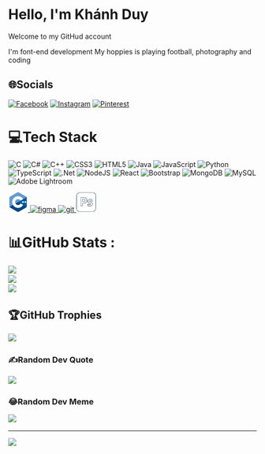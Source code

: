 # Hello, I'm Khánh Duy
Welcome to my GitHud account

I'm font-end development
My hoppies is playing football, photography and coding

## 🌐Socials
[![Facebook](https://img.shields.io/badge/Facebook-%231877F2.svg?logo=Facebook&logoColor=white)](https://facebook.com/https://www.facebook.com/share/1ScmEXBRy1/) [![Instagram](https://img.shields.io/badge/Instagram-%23E4405F.svg?logo=Instagram&logoColor=white)](https://instagram.com/https://l.facebook.com/l.php?u=https%3A%2F%2Fwww.instagram.com%2Fphankdzi_21.12%3Figsh%3DMW9pYm45MWd5ZzYyeg%253D%253D%26fbclid%3DIwZXh0bgNhZW0CMTAAYnJpZBEwbGJ1azI2SWxtYXZrQnYyagEe8Tk40nAna28M7q3zKT7WB5WwKJTxCwVJ6z0wnx0kTHOJM8zVvQVVtbFQHE8_aem_kSKeyMxJPhs8rfYBsZaRrA&h=AT11ZnOCp9PR_8nWmbjK2T25j6ecpu8RBWEkuGeImoCQ6pDK288LJziOnakYRdwggLSpztmnYPcBkPGfoiKyaavtX9uh5GJ2ha8tiDE2v1vHWNDSbJkxWqv00VyLPraebnBAYji5q6auWHEK8wbSgg) [![Pinterest](https://img.shields.io/badge/Pinterest-%23E60023.svg?logo=Pinterest&logoColor=white)](https://pinterest.com/https://l.facebook.com/l.php?u=https%3A%2F%2Fpin.it%2FkUcZw5x8Z%3Ffbclid%3DIwZXh0bgNhZW0CMTAAYnJpZBEwbGJ1azI2SWxtYXZrQnYyagEeL-8SAJd7iCqncT9jesB4a_L72TMJclg8BfcYy5m3GkA0sG57UhQ33xPHGC0_aem_sGncqwV3XROjeLNW9F058A&h=AT35ZrLWXGd2sI5lKInoCkqDJj-NybDV8obEKmcZEOfyVVRs6HuuR5UwgdQo1k1RJ5_LFqDbZkW1vBzXZAizo7JlqshGrYWRMP8L2JlM94CpFag35IXimll_e64iisZGHSb_VZ8n-qFxBti_RAPyJg) 

# 💻Tech Stack
![C](https://img.shields.io/badge/c-%2300599C.svg?style=for-the-badge&logo=c&logoColor=white) ![C#](https://img.shields.io/badge/c%23-%23239120.svg?style=for-the-badge&logo=c-sharp&logoColor=white) ![C++](https://img.shields.io/badge/c++-%2300599C.svg?style=for-the-badge&logo=c%2B%2B&logoColor=white) ![CSS3](https://img.shields.io/badge/css3-%231572B6.svg?style=for-the-badge&logo=css3&logoColor=white) ![HTML5](https://img.shields.io/badge/html5-%23E34F26.svg?style=for-the-badge&logo=html5&logoColor=white) ![Java](https://img.shields.io/badge/java-%23ED8B00.svg?style=for-the-badge&logo=java&logoColor=white) ![JavaScript](https://img.shields.io/badge/javascript-%23323330.svg?style=for-the-badge&logo=javascript&logoColor=%23F7DF1E) ![Python](https://img.shields.io/badge/python-3670A0?style=for-the-badge&logo=python&logoColor=ffdd54) ![TypeScript](https://img.shields.io/badge/typescript-%23007ACC.svg?style=for-the-badge&logo=typescript&logoColor=white) ![.Net](https://img.shields.io/badge/.NET-5C2D91?style=for-the-badge&logo=.net&logoColor=white) ![NodeJS](https://img.shields.io/badge/node.js-6DA55F?style=for-the-badge&logo=node.js&logoColor=white) ![React](https://img.shields.io/badge/react-%2320232a.svg?style=for-the-badge&logo=react&logoColor=%2361DAFB) ![Bootstrap](https://img.shields.io/badge/bootstrap-%23563D7C.svg?style=for-the-badge&logo=bootstrap&logoColor=white) ![MongoDB](https://img.shields.io/badge/MongoDB-%234ea94b.svg?style=for-the-badge&logo=mongodb&logoColor=white) ![MySQL](https://img.shields.io/badge/mysql-%2300f.svg?style=for-the-badge&logo=mysql&logoColor=white) ![Adobe Lightroom](https://img.shields.io/badge/Adobe%20Lightroom-31A8FF.svg?style=for-the-badge&logo=Adobe%20Lightroom&logoColor=white)
<p align="left"> <a href="https://www.w3schools.com/cpp/" target="_blank" rel="noreferrer"> <img src="https://raw.githubusercontent.com/devicons/devicon/master/icons/cplusplus/cplusplus-original.svg" alt="cplusplus" width="40" height="40"/> </a> <a href="https://www.figma.com/" target="_blank" rel="noreferrer"> <img src="https://www.vectorlogo.zone/logos/figma/figma-icon.svg" alt="figma" width="40" height="40"/> </a> <a href="https://git-scm.com/" target="_blank" rel="noreferrer"> <img src="https://www.vectorlogo.zone/logos/git-scm/git-scm-icon.svg" alt="git" width="40" height="40"/> </a> <a href="https://www.photoshop.com/en" target="_blank" rel="noreferrer"> <img src="https://raw.githubusercontent.com/devicons/devicon/master/icons/photoshop/photoshop-line.svg" alt="photoshop" width="40" height="40"/> </a> </p>

# 📊GitHub Stats :
![](https://github-readme-stats.vercel.app/api?username=DuyCaChef&theme=tokyonight&hide_border=false&include_all_commits=false&count_private=true)<br/>
![](https://github-readme-streak-stats.herokuapp.com/?user=DuyCaChef&theme=tokyonight&hide_border=false)<br/>
![](https://github-readme-stats.vercel.app/api/top-langs/?username=DuyCaChef&theme=tokyonight&hide_border=false&include_all_commits=false&count_private=true&layout=compact)

## 🏆GitHub Trophies
![](https://github-trophies.vercel.app/?username=DuyCaChef&theme=flat&no-frame=false&no-bg=false&margin-w=4)

### ✍️Random Dev Quote
![](https://quotes-github-readme.vercel.app/api?type=horizontal&theme=tokyonight)

### 😂Random Dev Meme
<img src="https://random-memer.herokuapp.com/" width="512px"/>

---
[![](https://visitcount.itsvg.in/api?id=DuyCaChef&icon=1&color=1)](https://visitcount.itsvg.in)
